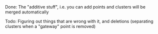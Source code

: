 Done: The "additive stuff", i.e. you can add points and clusters will be merged
automatically

Todo: Figuring out things that are wrong with it, and deletions (separating clusters when a "gateway" point is removed)
